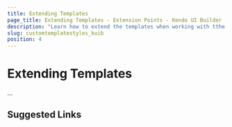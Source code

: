 ```yaml
---
title: Extending Templates
page_title: Extending Templates - Extension Points - Kendo UI Builder
description: "Learn how to extend the templates when working with tthe Kendo UI Builder tool for creating and managing Angular and AngularJS-based web applications."
slug: customtemplatestyles_kuib
position: 4
---
```


# Extending Templates

...

## Suggested Links
